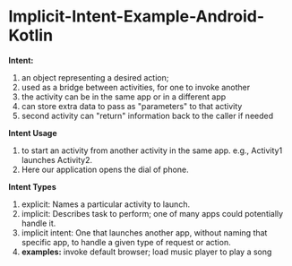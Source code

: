 # Implicit-Intent-Example-Android-Kotlin

**Intent:** 
1. an object representing a desired action;
2. used as a bridge between activities, for one to invoke another
3. the activity can be in the same app or in a different app
4. can store extra data to pass as "parameters" to that activity
5. second activity can "return" information back to the caller if needed

**Intent Usage**
1. to start an activity from another activity in the same app.
e.g., Activity1 launches Activity2.
2. Here our application opens the dial of phone.

**Intent Types**
1. explicit: Names a particular activity to launch.
2. implicit: Describes task to perform; one of many apps could potentially handle it.
3. implicit intent: One that launches another app, without naming that specific app, to handle a given type of request or action.
4. **examples:** invoke default browser; load music player to play a song

